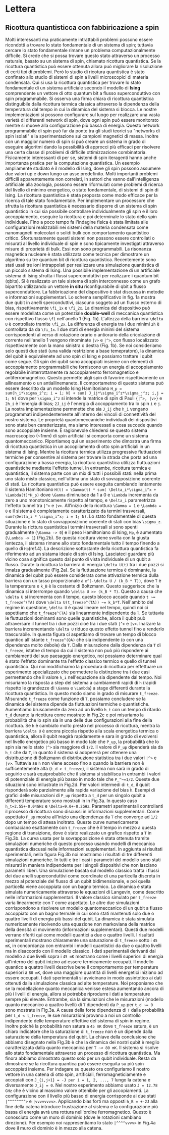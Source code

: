 # Lettera
## Ricottura quantisticca con fabbiricazione a spin

Molti interessanti ma praticamente intrattabili problemi possono essere ricondotti a trovare lo stato fondamentale di un sistema di spin; tuttavia cercare lo stato fondamentale rimane un problema computazionalmente difficile. Si crede che si possa trovare questo stato attraverso un processo naturale, basato su un sistema di spin, chiamato ricottura quantistica. Se la ricottura quantistica può essere ottenuta allora può migliorare la risoluzione di certi tipi di problemi. Però lo studio di ricotura quantistica è stato confinato allo studio di sistemi di spin a livelli microscopici di materia condensata. Qui si usa la ricottura quantistica per trovare lo stato fondamentale di un sistema artificiale secondo il modello di __Ising__ comprendente un vettore di otto quantum bit a flusso superconduttivo con spin programmabile. Si osserva una firma chiara di ricottura quantistica distinguibile dalla ricottura termica classica attraverso la dipendenza della temperatura dal tempo in cui la dinamica del sistema si blocca. Le nostre implementazioni si possono configurare sul luogo per realizzare una vasta varietà di differenti network di spin, dove ogni spin può essere monitorato mentre si muove alla configurazione più bassa di energia. Questo network programmabile di spin può far da ponte tra gli studi teorici su "networks di spin isolati" e la sperimentazione sui campioni magnetici di massa. Inoltre con un maggior numero di spin si può creare un sistema in grado di eseguire algoritmi dando la possibilità di approcci più efficaci per risolvere una certa classe di problemi di difficile ottimizzazione combinatoria.
Fisicamente interessanti di per se, sistemi di spin iteragenti hanno anche importanza pratica per la computazione quantistica. Un esempio ampliamente studiato è il modello di Ising, dove gli spin possono assumere due valori up e down lungo un asse predefinito. Molti importanti problemi difficili apparentemente non correlati, in settori che vanno dall'intelligenza artificiale alla zoologia, possono essere riformulati come problemi di ricerca del livello di minimo energetico, o stato fondamentale, di sistemi di spin di Ising.
La ricottura quantistica è stata proposta come modo efficace per la ricerca di tale stato fondamentale.
Per implementare un processore che sfrutta la ricottura quantistica è necessario disporre di un sistema di spin quantistico in cui sia possibile controllare individualmente gli spin e il loro accoppiamento, eseguire la ricottura e poi determinale lo stato dello spin individuale. Fino a poco tempo fa l'indagine fisica è stata limitata alle configurazioni realizzabili nei sistemi della materia condensata come nanomagneti molecolari o solidi bulk con comportamento quantistico critico. Sfortunatamente questi sistemi non possono essere controllati o misurati al livello individuale di spin e sono tipicamente investigati attraverso misure di proprietà di bulk. Essi non sono programmabili. La risonanza magnetica nucleare è stata utilizzata come tecnica per dimostrare un algoritmo su tre quantum bit di ricottura quantistica. Recentemente sono stati usati tre ioni intrappolati per realizzare una simulazione quantistica di un piccolo sistema di Ising.
Una possibile implementazione di un artificiale sistema di Ising sfrutta i flussi superconduttivi per realizzare i quantum bit (qbits). Si è realizzato un tale sistema di spin interconnesso come un grafo bipartito utilizzando un vettore __in situ__ riconfigurabile di qbit a flusso superconduttore. La fabbricazione del dispositivo è stat discussa in metodie e informazioni supplementari. Lo schema semplificativo in fig. 1a mostra due qubit in anelli sperconduttivi, ciascuno soggeto ad un flusso esterno di bias, rispettivamente `\fi_1x` e `\fi_2x`. La dinamica del dispositivo può essere modellata come un potenziale __double-well__ di meccanica quantistica con rispettivo flusso `\f1` nell'anello 1 (Fig. 1b). L'altezza della barriera `\delta U` è controllato tramite `\fi_2x`. La differenza di energia tra i due minimi `2h` è controllata da da `\fi_1x`. I due stati di energia minimi del sistema corrispondenti al verso di rotazione orario o antiorario della cricolazione di corrente nell'anello 1 vengono rinominate `|v>` e `|^>`, con flusso localizzato rispettivamente con la mano sinistra o destra (Fig. 1b). Se noi consideriamo solo questi due stati (una valida restrizione a base temepratore), la dinamica del qubit è equivalenete ad uno spin di Ising e possiamo trattare i qubit come segue. Gli spin dei qubit sono accoppiati insieme con elementi di accoppiamento programmabili che forniscono un energia di accoppiamento regolabile ininterrottamente ra accoppiamento ferromagnetico e antiferromagnetico.
Questo permette algli spin di favorire rispettivamente un allineamento o un antiallinemaneto. Il comportametno di questo sistema può essere descritto da un modello Ising Hamiltoniano `H_p = sum(h_i*\sigma_i^z; i = 1; N) + sum( J_ij*\sigma_i^z*\sigma_j^z; i,j = 1; N)` dove per `\sigma_i^z` si intende la matrice di spin di Pauli `{|^>, |v>}` e `2h_i` è l'energia di bias; `2J_ij` è l'energia di accoppiamento tra lo spin `i` e `j`. La nostra implementazione permmette che sia `J_ij` che `h_i` vengano programmati indipendentemente all'interno dei vincoli di connettività del nostro sistema.
Le proprietà quantomeccaniche individuali dei dispositivi sono state ben caratterizzate, ma siamo interessati a cosa succede quando sono accoppiate insieme. È ragionevole chiedersi se questo sistema macroscopico (~1mm) di spin artificiali si comporta come un sistema quantomeccanico. Riportiamoq qui un esperimento che dimostra una firma di ricottura quantistica in un accopiiamento di otto spin artificiali in un sistema di Ising. Mentre la ricottura termica utilizza progressive fluttuazioni termiche per consentire al sistema per trovare la strada che porta ad una configurazione a bassa energia, la ricottura quantistica utilizza fluttuazioni quantistiche mediante l'effetto tunnel. In entrambe, ricottura termica e quantistica, il sistema parte con un mix di tutti i possibili stati: nella prima uno stato misto classico, nell'ultima uno stato di sovrapposizione coerente di stati.
La ricottura quantistica può essere eseguita cambiando lentamente il sistema Hamiltoniano `H(t) = \Gamma(t) * sum( \Delta_i*\sigma_i^x + \Lambda(t)*H_p)` dove `\Gamma` diminuisce da 1 a 0 e `\Lambda` incrementa da zero a uno monotonicamente rispetto al tempo, e `\Delta_i` parametrizza l'effetto tunnel tra `|^>` e `|v>`.
All'inizio della ricottura `\Gamma = 1` e `\Lambda = 0` e il sistema è completamente caratterizzato da termini trasversali, `sum(\Delta_i * \sigma_i^x; i = 1; N)`. Lo stato fondamentale di questa situazione è lo stato di sovrapposizione coerente di stati con bias `\sigma_z`. Durante la ricttura quantistica i termini trasversali si sono spenti gradualmente (`\Gamma -> 0`) e il peso Hamiltoniano di Ising, `Hp`, è aumentato (`\Lambda -> 1`) (Fig.2b). Se questa ricottura viene svolta con la giusta lentezza, il sistema rimane allo stato fondamentale tutto il tempo finendo a quello di `Hp`(ref.4).
La descrizione sottostante della ricottura quantistica fa riferimento ad un sistama ideale di spin di Ising. Lasciateci guardare più vicino cosa significa questo dal punto di vista individuale di un qubit a flusso. Durate la ricottura la barriera di energia `\delta U(t)` tra i due pozzi si innalza gradualmente (Fig.2a). Se la fluttuazione termica è dominante, la dinamica del qubit può essere considerata come attivazione termica dulla barriera con un tasso proporzionale a `e^(-\delta U / (k_B * T))`, dove `T` è la temperatura e `k_B` è la costante di Boltzmann. Questo suggerisce che la dinamica si interrompe quando `\delta U >> (k_B * T)`. Questo a causa che `\delta U` si incrementa con il tempo, questo blocco accade quando `t ~= t_freeze^(TA)` dove `\delta U(t_freeze^(TA)) ~= k_b*T`. Nell'ambito del regime in questione, `\delta U` è quasi lineare nel tempo, quindi noi ci aspettiamo che `t_freeze^(TA)` sia linearmente indipendente da `T`. Se tuttavia le fluttuazioni dominanti sono quelle quantistiche, allora il qubit può attraversare il tunnel tra i due pozzi cioè tra i due stati `|^>` e `|v>`. Inalzare la barriera incrementando `\delta U` riduce questo effetto tunnel fino a renderlo trascurabile. In questa figura ci aspettiamo di trovare un tempo di blocco quantico all'istante `t_freeze^(QA)` che sia indipendente (o con una dipendenza molto debole) da `T`. Dalla misurazione dalla dipendenza da `T` di `t_freeze`, istatne di tempo da cui il sistema non può più rispondere ai cambiamenti del suo paesaggio energetico, noi possiamo determinare qual è stato l'effetto dominante tra l'effetto classico termico e quello di tunnel quantistico.
Qui noi modifichiamo la procedura di ricottura per effettuare un esperimento specializzato che permettere la distinzione tra i due casi permettendo che il valore `h_i` nell'equazione sia dipendente dal tempo. Noi misuriamo la risposta a step del sistema a cambiamenti rapidi di `h` (rapidi rispetto le grandezze di `\Gamma` e `\Lambda`) a stage differenti durante la ricottura quantistica. In questo modo siamo in grado di misurare `t_freeze`. Misurando `t_freeze` come funzione di `T`, possiamo concludere se la dinamica del sistema dipende da fluttuazioni termiche o quantistiche. Aumentiamo bruscamente da zero ad un livello `h_t` con un tempo di ritardo `t_d` durante la ricottura come mostrato in Fig.2c e poi misuriamo la probabilità che lo spin sia in una delle due configurazioni alla fine della ricottura. Se `h` è cambiato molto presto nel processo di ricottura, mentra la barriera `\delta U` è ancora piccola rispetto alla scala energetica termica o quantistica, allora il qubit reagirà rapidamente e sara in grado di evolversi nel livello energetico più basso in modo tale che `P_up`, la probabilità che lo spin sia nello stato `|^>` sia maggiore di `1/2`. Il valore di `P_up` dipenderà sia da `h_t` che da `T`, in quanto il sistema si adopererà per ottenere una distribuzione di Boltzmann di distribuzione statistica tra i due valori `|^>` e `|v>`. Tuttavia se `h` non viene acceso fino a quando la barriera non è sufficentemente alta (`t_d > t_freeze`), il sistema non sarà in grado di seguirlo e sarà equiprobabile che il sistema si stabilisca in entrambi i valori di potennziale di energia più basso in modo tale che `P_^~=1/2`. Queste due situazioni sono inllustrate in Fig.2d. Per valori intermedi di `t_d`, il qubit risponderà solo parzialmente alla rapida variazione del bias `h`.
Esempi di grafici delle misurazioni di `P_up` rispetto a `t_d` per un singolo qubit a differenti temperature sono mostrati in in Fig.3a. In questo caso `h_t=2.55+-0.04GHz` e `\Delta=9.0+-0.2GHz`. Parametri sperimentali controllanti il processo di ricottura sono discussi in informazioni supplementari. Come aspettato `P_up` mostra all'inizio una dipendenza da `T` che converge ad `1/2` dopo un tempo di attesa inoltrato. Queste curve numericamente combaciano esattamente con `t_freeze` che è il tempo in mezzo a questa regione di transizione, dove è stato realizzato un grafico rispetto a `T` in Fig.3b. La curva usata per la sovrapposizione è stata ottenuta tramite simulazioni numeriche di questo processo usando modelli di meccanica quantistica discussi nelle informazioni supplementari. In aggiunta ai risultati sperimentali, nella figura Fig.3b noi mostriamo i risultati di tre differenti simulazioni numeriche. In tutti e tre i casi i parametri del modello sono stati misurati in maniera indipendente per i singoli dispositivi che non lasciano parametri liberi. Una simulazione basata sul modello classico tratta i flussi dei due anelli superconduttivi come coordinate di una particella discreta in mezzo al potenziale del flusso di un qubit bidimensionale, e poi quella particella viene accoppiata con un bagno termico. La dinamica è stata simulata numericamente attraverso le equazioni di Langevin, come descritto nelle informazioni supplementari. Il valore classico simulato per `t_freeze` varia linearmente con `T` come aspettato. Le altre due simulazioni corrispondono a risolvere un modello quantomeccanico di un qubit a flusso accoppiato con un bagno termale in cui sono stati mantenuti solo due o quattro livelli di energia più bassi del qubit. La dinamica è stata simulata numericamente risolvendo una equazione non markoviana della matrice della densità di movimento (informazioni supplementari). Questi due modelli verrano riferiti qui come modelli quantici a due o quattro livelli.
I risultati sperimentali mostrano chiaramente una saturazione di `t_freeze` sotto i `45 mK`, in concordanza con entrambi i modelli quantistici da due o quattro livelli ma in disaccordo con il modello classico. I dati sperimentali derivanti dal modello a due livelli sopra i `45 mK` mostrano come i livelli superiori di energia all'interno del qubit inizino ad essere termicamente occupati. Il modello quantico a quattro livelli descrive bene il comportamento per temperature superiori a `80 mK`, dove una maggiore quantità di livelli energetici iniziano ad essere occupati. I dati sperimentali si avvicinano in modo assintotico ai dati ottenuti dalla simulazione classica ad alte temperature. Noi proponiamo che se la modellazione quanto meccanica venisse estesa aumentando ancora di più i livelli di energia, allora si potrebbe riprodurre i dati a temperature sempre più elevate.
Entrambe, sia la simulazioni che le misurazioni (modello quanto meccanico a quattro livelli) di `T` dipendenti da `P_up` per `t_d ~= 0` sono mostrate in Fig.3a. A causa della forte dipendenza di `T` dalla probabilità per `t_d < t_freeze`, le sue misurazioni provano a noi un controllo indipendente delle temperature effettive del sistema di spin in regime. Inoltre poiché la probabilità non satura a `45 mK` dove `t_freeze` satura, è un chiaro indicatore che la saturazione di `t_freeze` non è un dipende dalla saturazione della temperatura del qubit. La chiave della conclusione che abbiamo disegnato nella FIg.3b è che la dinamica dei nostri qubit è meglio caratterizzata dalla quanto meccanica  per `T ~< 80 mK`. Il sistema si risolve allo stato fondamentale attraverso un processo di ricottura quantistica. Ma finora abbiamo dimostrato questo solo per un qubit individuale. Resta da dimostrare se la ricottura quantica può essere eseguita su più spin accoppiati insieme.
Per indagare su questo ora configuriamo il nostro vettore in una catena di otto spin, artificiali, ferromagneticiamente e accopiati con `J_{i,j+1} = -J per i = 1, 2, ..., 7` lungo la catena e diversamente `J_ij = 0`. Nel nostro esperimento abbiamo usato `J = 12.78 GHz` che è vicino al massimo valore ottenibile per gli accopiamenti. La configurazione con il livello più basso di energia corrisponde ai due stati `|^^^^^^^^>` e `|vvvvvvvv>`. Applicando bias forti ma opposti `h_B = +-2J` alla fine della catena introduce frustrazione al sistema e la configurazione più bassa di energia avrà una rottura nell'ordine ferromagnetico. Questo è conosciuto come un muro di dominio (dove le rotazioni cambiano direzione). Per esempio noi rappresentiamo lo stato `|^^^^vvvv>` in Fig.4a dove il muro di dominio è in mezzo alla catena.